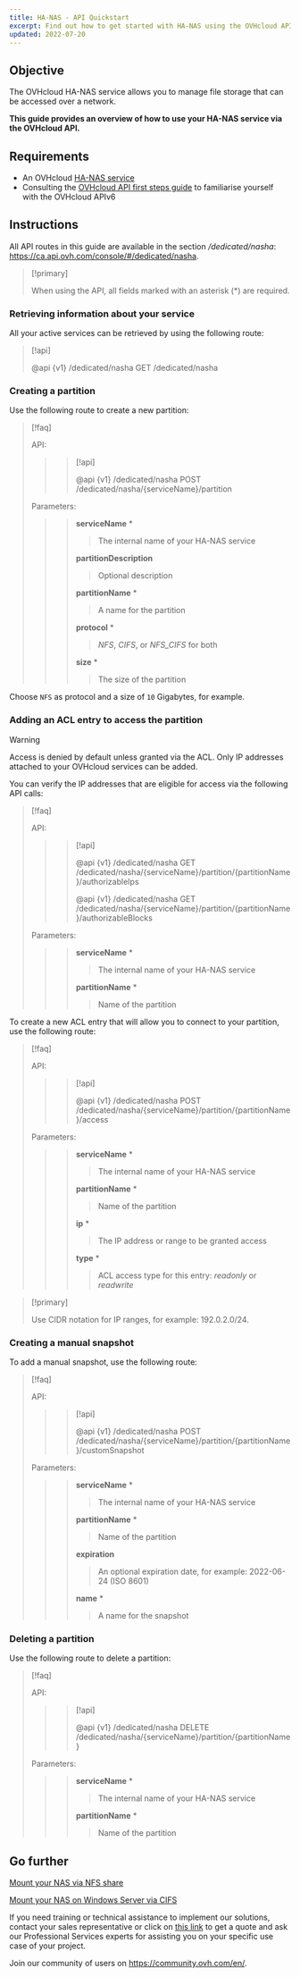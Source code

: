 ```yaml
---
title: HA-NAS - API Quickstart
excerpt: Find out how to get started with HA-NAS using the OVHcloud API
updated: 2022-07-20
---
```


## Objective

The OVHcloud HA-NAS service allows you to manage file storage that can be accessed over a network. 

**This guide provides an overview of how to use your HA-NAS service via the OVHcloud API.**

## Requirements

- An OVHcloud [HA-NAS service](https://www.ovh.com/world/nas/)
- Consulting the [OVHcloud API first steps guide](first-steps1.) to familiarise yourself with the OVHcloud APIv6

## Instructions

All API routes in this guide are available in the section */dedicated/nasha*: <https://ca.api.ovh.com/console/#/dedicated/nasha>.

> [!primary]
>
> When using the API, all fields marked with an asterisk (\*) are required.
>

### Retrieving information about your service

All your active services can be retrieved by using the following route:

> [!api]
>
> @api {v1} /dedicated/nasha GET /dedicated/nasha
>

### Creating a partition

Use the following route to create a new partition:

> [!faq]
>
> API:
>
>> > [!api]
>> >
>> > @api {v1} /dedicated/nasha POST /dedicated/nasha/{serviceName}/partition
>> >
>>
>
> Parameters:
>
>> > **serviceName** *
>> >
>> >> The internal name of your HA-NAS service
>> >
>> > **partitionDescription** 
>> >
>> >> Optional description
>> >
>> > **partitionName** *
>> >
>> >> A name for the partition
>> >
>> > **protocol** *
>> >
>> >> *NFS*, *CIFS*, or *NFS_CIFS* for both  
>> >
>> > **size** *
>> >
>> >> The size of the partition
>

Choose `NFS` as protocol and a size of `10` Gigabytes, for example.

### Adding an ACL entry to access the partition

> [!warning]
>
> Access is denied by default unless granted via the ACL. Only IP addresses attached to your OVHcloud services can be added.
>

You can verify the IP addresses that are eligible for access via the following API calls:

> [!faq]
>
> API:
>
>> > [!api]
>> >
>> > @api {v1} /dedicated/nasha GET /dedicated/nasha/{serviceName}/partition/{partitionName}/authorizableIps
>> >
>> > @api {v1} /dedicated/nasha GET /dedicated/nasha/{serviceName}/partition/{partitionName}/authorizableBlocks
>> >
>>
>
> Parameters:
>
>> > **serviceName** *
>> >
>> >> The internal name of your HA-NAS service
>> >
>> > **partitionName** *
>> >
>> >> Name of the partition
>

To create a new ACL entry that will allow you to connect to your partition, use the following route:

> [!faq]
>
> API:
>
>> > [!api]
>> >
>> > @api {v1} /dedicated/nasha POST /dedicated/nasha/{serviceName}/partition/{partitionName}/access
>> >
>>
>
> Parameters:
>
>> > **serviceName** *
>> >
>> >> The internal name of your HA-NAS service
>> >
>> > **partitionName** *
>> >
>> >> Name of the partition
>> >
>> > **ip** *
>> >
>> >> The IP address or range to be granted access
>> >
>> > **type** *
>> >
>> >> ACL access type for this entry: *readonly* or *readwrite*
>

> [!primary]
>
> Use CIDR notation for IP ranges, for example: 192.0.2.0/24.
>

### Creating a manual snapshot

To add a manual snapshot, use the following route:

> [!faq]
>
> API:
>
>> > [!api]
>> >
>> > @api {v1} /dedicated/nasha POST /dedicated/nasha/{serviceName}/partition/{partitionName}/customSnapshot
>> >
>>
>
> Parameters:
>
>> > **serviceName** *
>> >
>> >> The internal name of your HA-NAS service
>> >
>> > **partitionName** *
>> >
>> >> Name of the partition
>> >
>> > **expiration**
>> >
>> >> An optional expiration date, for example: 2022-06-24 (ISO 8601)
>> >
>> > **name** *
>> >
>> >> A name for the snapshot
>

### Deleting a partition

Use the following route to delete a partition:

> [!faq]
>
> API:
>
>> > [!api]
>> >
>> > @api {v1} /dedicated/nasha DELETE /dedicated/nasha/{serviceName}/partition/{partitionName}
>> >
>>
>
> Parameters:
>
>> > **serviceName** *
>> >
>> >> The internal name of your HA-NAS service
>> >
>> > **partitionName** *
>> >
>> >> Name of the partition
>

## Go further

[Mount your NAS via NFS share](nas_nfs1.)

[Mount your NAS on Windows Server via CIFS](nas_cifs1.)

If you need training or technical assistance to implement our solutions, contact your sales representative or click on [this link](https://www.ovhcloud.com/en/professional-services/) to get a quote and ask our Professional Services experts for assisting you on your specific use case of your project.

Join our community of users on <https://community.ovh.com/en/>.
